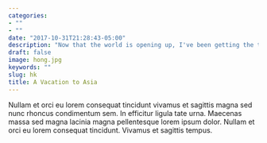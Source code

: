 ```yaml
---
categories:
- ""
- ""
date: "2017-10-31T21:28:43-05:00"
description: "Now that the world is opening up, I've been getting the travel bug. I wanted to see if I could predict the price of airbnbs in a city I would like to travel to: Hong Kong."
draft: false
image: hong.jpg
keywords: ""
slug: hk
title: A Vacation to Asia
---
```


Nullam et orci eu lorem consequat tincidunt vivamus et sagittis magna sed nunc rhoncus condimentum sem. In efficitur ligula tate urna. Maecenas massa sed magna lacinia magna pellentesque lorem ipsum dolor. Nullam et orci eu lorem consequat tincidunt. Vivamus et sagittis tempus.